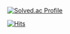 [![Solved.ac Profile](http://mazassumnida.wtf/api/v2/generate_badge?boj=gkstj8300)](https://solved.ac/gkstj8300/)

[![Hits](https://hits.seeyoufarm.com/api/count/incr/badge.svg?url=https%3A%2F%2Fgithub.com%2Fgkstj8300&count_bg=%239C9C9C&title_bg=%23565656&icon=&icon_color=%23E7E7E7&title=Visitors&edge_flat=true)](https://hits.seeyoufarm.com)
